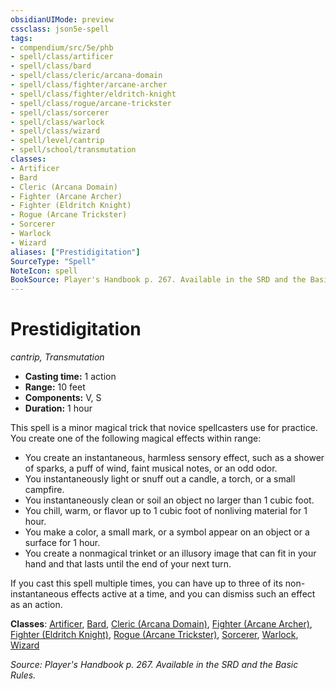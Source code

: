 ```yaml
---
obsidianUIMode: preview
cssclass: json5e-spell
tags:
- compendium/src/5e/phb
- spell/class/artificer
- spell/class/bard
- spell/class/cleric/arcana-domain
- spell/class/fighter/arcane-archer
- spell/class/fighter/eldritch-knight
- spell/class/rogue/arcane-trickster
- spell/class/sorcerer
- spell/class/warlock
- spell/class/wizard
- spell/level/cantrip
- spell/school/transmutation
classes:
- Artificer
- Bard
- Cleric (Arcana Domain)
- Fighter (Arcane Archer)
- Fighter (Eldritch Knight)
- Rogue (Arcane Trickster)
- Sorcerer
- Warlock
- Wizard
aliases: ["Prestidigitation"]
SourceType: "Spell"
NoteIcon: spell
BookSource: Player's Handbook p. 267. Available in the SRD and the Basic Rules.
---
```

# Prestidigitation
*cantrip, Transmutation*  

- **Casting time:** 1 action
- **Range:** 10 feet
- **Components:** V, S
- **Duration:** 1 hour

This spell is a minor magical trick that novice spellcasters use for practice. You create one of the following magical effects within range:

- You create an instantaneous, harmless sensory effect, such as a shower of sparks, a puff of wind, faint musical notes, or an odd odor.  
- You instantaneously light or snuff out a candle, a torch, or a small campfire.  
- You instantaneously clean or soil an object no larger than 1 cubic foot.  
- You chill, warm, or flavor up to 1 cubic foot of nonliving material for 1 hour.  
- You make a color, a small mark, or a symbol appear on an object or a surface for 1 hour.  
- You create a nonmagical trinket or an illusory image that can fit in your hand and that lasts until the end of your next turn.  

If you cast this spell multiple times, you can have up to three of its non-instantaneous effects active at a time, and you can dismiss such an effect as an action.

**Classes**: [Artificer](/2-Mechanics/CLI/classes/artificer-tce.md), [Bard](/2-Mechanics/CLI/classes/bard.md), [Cleric (Arcana Domain)](/2-Mechanics/CLI/classes/cleric-arcana-domain-scag.md), [Fighter (Arcane Archer)](/2-Mechanics/CLI/classes/fighter-arcane-archer-xge.md), [Fighter (Eldritch Knight)](/2-Mechanics/CLI/classes/fighter-eldritch-knight.md), [Rogue (Arcane Trickster)](/2-Mechanics/CLI/classes/rogue-arcane-trickster.md), [Sorcerer](/2-Mechanics/CLI/classes/sorcerer.md), [Warlock](/2-Mechanics/CLI/classes/warlock.md), [Wizard](/2-Mechanics/CLI/classes/wizard.md)

*Source: Player's Handbook p. 267. Available in the SRD and the Basic Rules.*